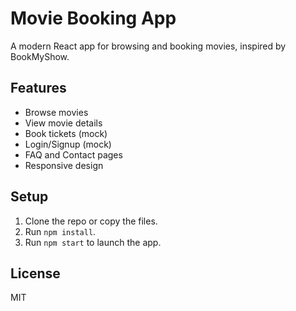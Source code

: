# Movie Booking App

A modern React app for browsing and booking movies, inspired by BookMyShow.

## Features

- Browse movies
- View movie details
- Book tickets (mock)
- Login/Signup (mock)
- FAQ and Contact pages
- Responsive design

## Setup

1. Clone the repo or copy the files.
2. Run `npm install`.
3. Run `npm start` to launch the app.

## License

MIT